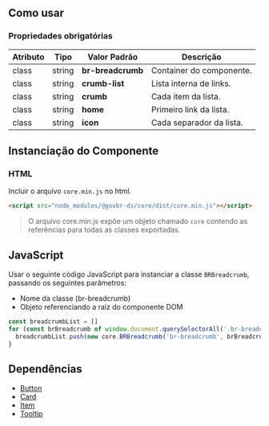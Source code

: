 ## Como usar

### Propriedades obrigatórias

| Atributo | Tipo   | Valor Padrão      | Descrição                |
| -------- | ------ | ----------------- | ------------------------ |
| class    | string | **br-breadcrumb** | Container do componente. |
| class    | string | **crumb-list**    | Lista interna de links.  |
| class    | string | **crumb**         | Cada item da lista.      |
| class    | string | **home**          | Primeiro link da lista.  |
| class    | string | **icon**          | Cada separador da lista. |

## Instanciação do Componente

### HTML

Incluir o arquivo `core.min.js` no html.

```html
<script src="node_modules/@govbr-ds/core/dist/core.min.js"></script>
```

> O arquivo core.min.js expõe um objeto chamado `core` contendo as referências para todas as classes exportadas.

## JavaScript

Usar o seguinte código JavaScript para instanciar a classe `BRBreadcrumb`, passando os seguintes parâmetros:

- Nome da classe (br-breadcrumb)
- Objeto referenciando a raiz do componente DOM

```javascript
const breadcrumbList = []
for (const brBreadcrumb of window.document.querySelectorAll('.br-breadcrumb')) {
  breadcrumbList.push(new core.BRBreadcrumb('br-breadcrumb', brBreadcrumb))
}
```

## Dependências

- [Button](/ds/components/button)
- [Card](/ds/components/card)
- [Item](/ds/components/item)
- [Tooltip](/ds/util/tooltip)
